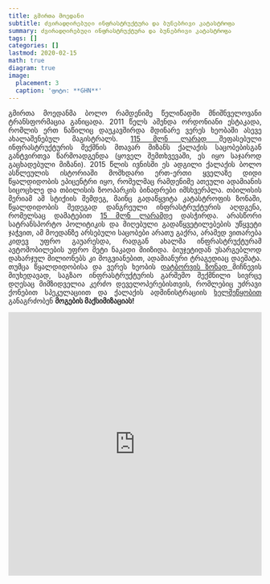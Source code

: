 ```yaml
---
title: გმირთა მოედანი
subtitle: ძვირადღირებული ინფრასტრუქტურა და ბუნებრივი კატასტროფა 
summary: ძვირადღირებული ინფრასტრუქტურა და ბუნებრივი კატასტროფა
tags: []
categories: []
lastmod: 2020-02-15
math: true
diagram: true
image:
  placement: 3
  caption: 'ფოტო: **GHN**'
---
```

<p align="justify">
გმირთა მოედანმა ბოლო რამდენიმე წელიწადში მნიშნველოვანი ტრანსფორმაცია განიცადა. 2011 წელს  აშენდა ორდონიანი ესტაკადა, რომლის ერთ ნაწილიც დაუკავშირდა მდინარე ვერეს ხეობაში ასევე ახალაშენებულ მაგისტრალს. <a href="https://idfi.ge/ge/news-66"> 115 მლნ ლარად </a> შეფასებული ინფრასტრუქტურის შექმნის მთავარ მიზანს ქალაქის საცობებისგან განტვირთვა წარმოადგენდა (ყოველ შემთხვევაში, ეს იყო საჯაროდ გაცხადებული მიზანი). 
2015 წლის ივნისში ეს ადგილი ქალაქის ბოლო ასწლეულის ისტორიაში მომხდარი ერთ-ერთი ყველაზე დიდი წყალდიდობის ეპიცენტრი იყო, რომელმაც რამდენიმე ათეული ადამიანის სიცოცხლე და თბილისის ზოოპარკის ბინადრები იმსხვერპლა. თბილისის მერიამ ამ სტიქიის შემდეგ, მაინც გადაწყვიტა კატასტროფის ზონაში, წყალდიდობის შედეგად დანგრეული ინფრასტრუქტურის აღდგენა, რომელსაც დამატებით  <a href="http://tbilisi.gov.ge/news/1358"> 15 მლნ ლარამდე</a> დასჭირდა.
არასწორი სატრანსპორტო პოლიტიკის და მიღებული გადაწყვეტილებების უწყვეტი ჯაჭვით,  ამ მოედანზე არსებული საცობები არათუ გაქრა, არამედ ვითარება კიდევ უფრო გაუარესდა, რადგან ახალმა ინფრასტრუქტურამ ავტომობილების უფრო მეტი ნაკადი მიიზიდა. ბიუჯეტიდან უსარგებლოდ დახარჯულ მილიონებს კი მოგვიანებით, ადამიანური ტრაგედიაც დაემატა. 
თუმცა წყალდიდობისა და ვერეს ხეობის <a href="http://www.wmo.int/pages/prog/hwrp/RA6/documents/2016/session3/Flash-Flood-events-Georgia2015-Megrelidze.pdf"> დატბორვის ზონად </a> მიჩნევის მიუხედავად, საგზაო ინფრასტრუქტურის გარშემო შექმნილი სივრცე დღესაც მიმზიდველია კერძო დეველოპერებისთვის, რომლებიც უძრავი ქონებით სპეკულაციით და ქალაქის ადმინისტრაციის <a href="https://netgazeti.ge/news/339122/"> ხელშეწყობით </a> განაგრძობენ <b>მოგების მაქსიმიზაციას!</b></p>

<div><iframe frameborder="0" class="juxtapose" width="100%" height="525" src="https://cdn.knightlab.com/libs/juxtapose/latest/embed/index.html?uid=290408d6-4320-11e9-9c6a-0edaf8f81e27"></iframe></div>


